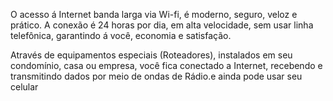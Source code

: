 O acesso á Internet banda larga via Wi-fi, é moderno, seguro, veloz e prático. A conexão é 24 horas por dia, em alta velocidade, sem usar linha telefônica, garantindo á você, economia e satisfação.

Através de equipamentos especiais (Roteadores), instalados em seu condomínio, casa ou empresa, você fica conectado a Internet, recebendo e transmitindo dados por meio de ondas de Rádio.e ainda pode usar seu celular
 
